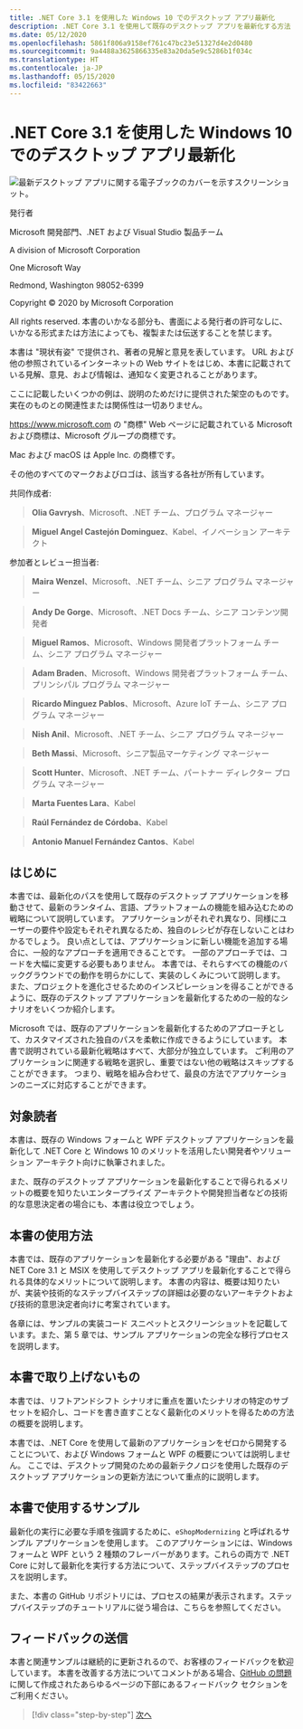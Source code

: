 ```yaml
---
title: .NET Core 3.1 を使用した Windows 10 でのデスクトップ アプリ最新化
description: .NET Core 3.1 を使用して既存のデスクトップ アプリを最新化する方法
ms.date: 05/12/2020
ms.openlocfilehash: 5861f806a9158ef761c47bc23e51327d4e2d0480
ms.sourcegitcommit: 9a4488a3625866335e83a20da5e9c5286b1f034c
ms.translationtype: HT
ms.contentlocale: ja-JP
ms.lasthandoff: 05/15/2020
ms.locfileid: "83422663"
---
```

# <a name="modernizing-desktop-apps-on-windows-10-with-net-core-31"></a>.NET Core 3.1 を使用した Windows 10 でのデスクトップ アプリ最新化

![最新デスクトップ アプリに関する電子ブックのカバーを示すスクリーンショット。](./media/modernizing-existing-desktop-apps-ebook-cover.png)

発行者

Microsoft 開発部門、.NET および Visual Studio 製品チーム

A division of Microsoft Corporation

One Microsoft Way

Redmond, Washington 98052-6399

Copyright © 2020 by Microsoft Corporation

All rights reserved. 本書のいかなる部分も、書面による発行者の許可なしに、いかなる形式または方法によっても、複製または伝送することを禁じます。

本書は "現状有姿" で提供され、著者の見解と意見を表しています。 URL および他の参照されているインターネットの Web サイトをはじめ、本書に記載されている見解、意見、および情報は、通知なく変更されることがあります。

ここに記載したいくつかの例は、説明のためだけに提供された架空のものです。 実在のものとの関連性または関係性は一切ありません。

<https://www.microsoft.com> の "商標" Web ページに記載されている Microsoft および商標は、Microsoft グループの商標です。

Mac および macOS は Apple Inc. の商標です。

その他のすべてのマークおよびロゴは、該当する各社が所有しています。

共同作成者:

> **Olia Gavrysh**、Microsoft、.NET チーム、プログラム マネージャー

> **Miguel Angel Castejón Dominguez**、Kabel、イノベーション アーキテクト

参加者とレビュー担当者:

> **Maira Wenzel**、Microsoft、.NET チーム、シニア プログラム マネージャー

> **Andy De Gorge**、Microsoft、.NET Docs チーム、シニア コンテンツ開発者

> **Miguel Ramos**、Microsoft、Windows 開発者プラットフォーム チーム、シニア プログラム マネージャー

> **Adam Braden**、Microsoft、Windows 開発者プラットフォーム チーム、プリンシパル プログラム マネージャー

> **Ricardo Minguez Pablos**、Microsoft、Azure IoT チーム、シニア プログラム マネージャー

> **Nish Anil**、Microsoft、.NET チーム、シニア プログラム マネージャー

> **Beth Massi**、Microsoft、シニア製品マーケティング マネージャー

> **Scott Hunter**、Microsoft、.NET チーム、パートナー ディレクター プログラム マネージャー

> **Marta Fuentes Lara**、Kabel

> **Raúl Fernández de Córdoba**、Kabel

> **Antonio Manuel Fernández Cantos**、Kabel

## <a name="introduction"></a>はじめに

本書では、最新化のパスを使用して既存のデスクトップ アプリケーションを移動させて、最新のランタイム、言語、プラットフォームの機能を組み込むための戦略について説明しています。 アプリケーションがそれぞれ異なり、同様にユーザーの要件や設定もそれぞれ異なるため、独自のレシピが存在しないことはわかるでしょう。 良い点としては、アプリケーションに新しい機能を追加する場合に、一般的なアプローチを適用できることです。 一部のアプローチでは、コードを大幅に変更する必要もありません。 本書では、それらすべての機能のバックグラウンドでの動作を明らかにして、実装のしくみについて説明します。 また、プロジェクトを進化させるためのインスピレーションを得ることができるように、既存のデスクトップ アプリケーションを最新化するための一般的なシナリオをいくつか紹介します。

Microsoft では、既存のアプリケーションを最新化するためのアプローチとして、カスタマイズされた独自のパスを柔軟に作成できるようにしています。 本書で説明されている最新化戦略はすべて、大部分が独立しています。 ご利用のアプリケーションに関連する戦略を選択し、重要ではない他の戦略はスキップすることができます。 つまり、戦略を組み合わせて、最良の方法でアプリケーションのニーズに対応することができます。

## <a name="who-should-use-the-book"></a>対象読者

本書は、既存の Windows フォームと WPF デスクトップ アプリケーションを最新化して .NET Core と Windows 10 のメリットを活用したい開発者やソリューション アーキテクト向けに執筆されました。

また、既存のデスクトップ アプリケーションを最新化することで得られるメリットの概要を知りたいエンタープライズ アーキテクトや開発担当者などの技術的な意思決定者の場合にも、本書は役立つでしょう。

## <a name="how-to-use-the-book"></a>本書の使用方法

本書では、既存のアプリケーションを最新化する必要がある "理由"、および NET Core 3.1 と MSIX を使用してデスクトップ アプリを最新化することで得られる具体的なメリットについて説明します。 本書の内容は、概要は知りたいが、実装や技術的なステップバイステップの詳細は必要のないアーキテクトおよび技術的意思決定者向けに考案されています。

各章には、サンプルの実装コード スニペットとスクリーンショットを記載しています。また、第 5 章では、サンプル アプリケーションの完全な移行プロセスを説明します。

## <a name="what-this-book-doesnt-cover"></a>本書で取り上げないもの

本書では、リフトアンドシフト シナリオに重点を置いたシナリオの特定のサブセットを紹介し、コードを書き直すことなく最新化のメリットを得るための方法の概要を説明します。

本書では、.NET Core を使用して最新のアプリケーションをゼロから開発することについて、および Windows フォームと WPF の概要については説明しません。 ここでは、デスクトップ開発のための最新テクノロジを使用した既存のデスクトップ アプリケーションの更新方法について重点的に説明します。

## <a name="samples-used-in-this-book"></a>本書で使用するサンプル

最新化の実行に必要な手順を強調するために、`eShopModernizing` と呼ばれるサンプル アプリケーションを使用します。 このアプリケーションには、Windows フォームと WPF という 2 種類のフレーバーがあります。これらの両方で .NET Core に対して最新化を実行する方法について、ステップバイステップのプロセスを説明します。

また、本書の GitHub リポジトリには、プロセスの結果が表示されます。ステップバイステップのチュートリアルに従う場合は、こちらを参照してください。

## <a name="send-your-feedback"></a>フィードバックの送信

本書と関連サンプルは継続的に更新されるので、お客様のフィードバックを歓迎しています。 本書を改善する方法についてコメントがある場合、[GitHub の問題](https://github.com/dotnet/docs/issues)に関して作成されたあらゆるページの下部にあるフィードバック セクションをご利用ください。

>[!div class="step-by-step"]
>[次へ](why-modern-applications.md)
